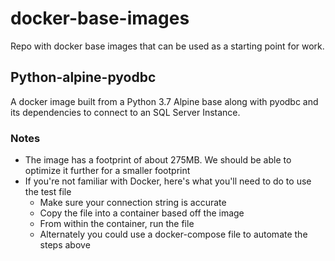 # docker-base-images
Repo with docker base images that can be used as a starting point for work.

## Python-alpine-pyodbc
A docker image built from a Python 3.7 Alpine base along with pyodbc and its dependencies to connect to an SQL Server Instance. 

### Notes
* The image has a footprint of about 275MB. We should be able to optimize it further for a smaller footprint
* If you're not familiar with Docker, here's what you'll need to do to use the test file
  * Make sure your connection string is accurate
  * Copy the file into a container based off the image
  * From within the container, run the file 
  * Alternately you could use a docker-compose file to automate the steps above
 
 
